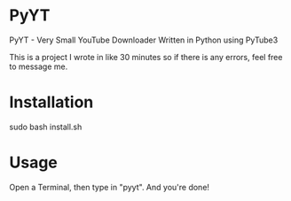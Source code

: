 # PyYT
PyYT - Very Small YouTube Downloader Written in Python using PyTube3

This is a project I wrote in like 30 minutes so if there is any errors, feel free to message me.

# Installation 

sudo bash install.sh

# Usage

Open a Terminal, then type in "pyyt". And you're done!
